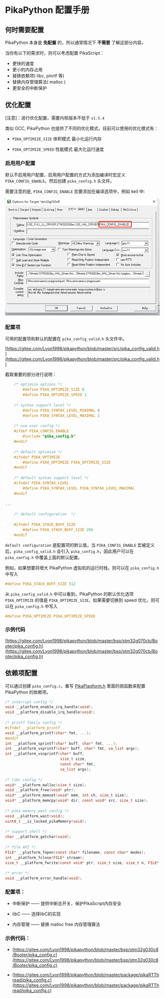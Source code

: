 # PikaPython 配置手册

## 何时需要配置

PikaPython 本身是 **免配置** 的，所以通常情况下 **不需要** 了解这部分内容。

当你有以下的需求时，则可以考虑配置 PikaScript：

- 更快的速度
- 更小的内存占用
- 替换依赖项( libc, pinrtf 等)
- 替换内存管理算法( malloc )
- 更安全的中断保护
  
## 优化配置

[注意]：进行优化配置，需要内核版本不低于 ```v1.5.4```

类似 GCC, PikaPython 也提供了不同的优化模式，目前可以使用的优化模式有：

- ```PIKA_OPTIMIZE_SIZE``` 体积模式 最小化运行内存

- ```PIKA_OPTIMIZE_SPEED``` 性能模式 最大化运行速度
  
### 启用用户配置

默认不启用用户配置，启用用户配置的方式为添加编译时宏定义 ``` PIKA_CONFIG_ENABLE ```。然后创建 ``` pika_config.h ``` 头文件。

需要注意的是, ``` PIKA_CONFIG_ENABLE ``` 宏要添加在编译选项中，例如 keil 中:

![](assets/160849244-40fe7fa8-0e93-4791-8f14-bc044bbd0d59.png)

### 配置项

可用的配置项和默认的配置在 ```pika_config_valid.h``` 头文件中。

[https://gitee.com/Lyon1998/pikapython/blob/master/src/pika_config_valid.h](https://gitee.com/Lyon1998/pikapython/blob/master/src/pika_config_valid.h)

截取重要的部分进行说明：

``` c
    /* optimize options */
        #define PIKA_OPTIMIZE_SIZE 0
        #define PIKA_OPTIMIZE_SPEED 1

    /* syntax support level */
        #define PIKA_SYNTAX_LEVEL_MINIMAL 0
        #define PIKA_SYNTAX_LEVEL_MAXIMAL 1

    /* use user config */
    #ifdef PIKA_CONFIG_ENABLE
        #include "pika_config.h"
    #endif

    /* default optimize */
    #ifndef PIKA_OPTIMIZE
        #define PIKA_OPTIMIZE PIKA_OPTIMIZE_SIZE
    #endif

    /* default syntax support level */
    #ifndef PIKA_SYNTAX_LEVEL
        #define PIKA_SYNTAX_LEVEL PIKA_SYNTAX_LEVEL_MAXIMAL
    #endif

...
    
    /* default configuration  */
    
	#ifndef PIKA_STACK_BUFF_SIZE
        #define PIKA_STACK_BUFF_SIZE 256
    #endif
```

```default configuration``` 是配置项的默认值，当 ```PIKA_CONFIG_ENABLE``` 宏被定义后，```pika_config_valid.h``` 会引入 ```pika_config.h```，因此用户可以在  ```pika_config.h``` 中覆盖上面的默认配置。

例如，如果想要将增大 PikaPython 虚拟机的运行时栈，则可以在 ```pika_config.h``` 中写入

``` c
#define PIKA_STACK_BUFF_SIZE 512
```

从 ```pika_config_valid.h``` 中可以看到，PikaPython 的默认优化选项 ``` PIKA_OPTIMIZE ``` 的值是 ``` PIKA_OPTIMIZE_SIZE ```，如果需要切换到 speed 优化，则可以在 ```pika_config.h``` 中写入

``` c
#define PIKA_OPTIMIZE PIKA_OPTIMIZE_SPEED
```
### 示例代码

[https://gitee.com/Lyon1998/pikapython/blob/master/bsp/stm32g070cb/Booter/pika_config.h](https://gitee.com/Lyon1998/pikapython/blob/master/bsp/stm32g070cb/Booter/pika_config.h)

## 依赖项配置

可以通过创建 ```pika_config.c```，重写 [PikaPlagform.h](https://gitee.com/Lyon1998/pikapython/blob/master/src/PikaPlatform.h) 里面的弱函数来配置 PikaPython 的依赖项。
``` c
/* interrupt config */
void __platform_enable_irq_handle(void);
void __platform_disable_irq_handle(void);

/* printf family config */
#ifndef __platform_printf
void __platform_printf(char* fmt, ...);
#endif
int __platform_sprintf(char* buff, char* fmt, ...);
int __platform_vsprintf(char* buff, char* fmt, va_list args);
int __platform_vsnprintf(char* buff,
                         size_t size,
                         const char* fmt,
                         va_list args);

/* libc config */
void* __platform_malloc(size_t size);
void __platform_free(void* ptr);
void* __platform_memset(void* mem, int ch, size_t size);
void* __platform_memcpy(void* dir, const void* src, size_t size);

/* pika memory pool config */
void __platform_wait(void);
uint8_t __is_locked_pikaMemory(void);

/* support shell */
char __platform_getchar(void);

/* file API */
FILE* __platform_fopen(const char* filename, const char* modes);
int __platform_fclose(FILE* stream);
size_t __platform_fwrite(const void* ptr, size_t size, size_t n, FILE* stream);

/* error */
void __platform_error_handle(void);
```
### 配置项：

- 中断保护 —— 提供中断总开关，保护PikaScript内存安全
  
- libC —— 选择libC的实现
  
- 内存管理 —— 替换 malloc free 内存管理算法
  
### 示例代码：
- [https://gitee.com/Lyon1998/pikapython/blob/master/bsp/stm32g030c8/Booter/pika_config.c](https://gitee.com/Lyon1998/pikapython/blob/master/bsp/stm32g030c8/Booter/pika_config.c)
  
- [https://gitee.com/Lyon1998/pikapython/blob/master/package/pikaRTThread/pika_config.c](https://gitee.com/Lyon1998/pikapython/blob/master/package/pikaRTThread/pika_config.c)
